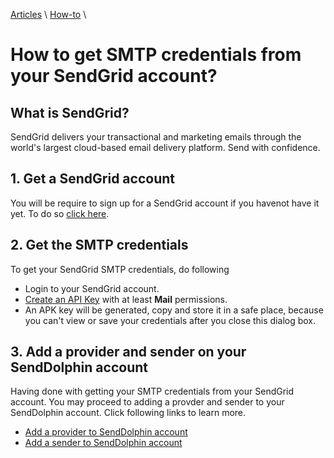 [Articles](../) \ [How-to](.) \

# How to get SMTP credentials from your SendGrid account?

## What is SendGrid?

SendGrid delivers your transactional and marketing emails through the world's largest cloud-based email delivery platform. Send with confidence.

## 1. Get a SendGrid account

You will be require to sign up for a SendGrid account if you havenot have it yet. To do so [click here](https://sendgrid.com).

## 2. Get the SMTP credentials

To get your SendGrid SMTP credentials, do following
* Login to your SendGrid account.
* [Create an API Key](https://app.sendgrid.com/settings/api_keys) with at least **Mail** permissions.
* An APK key will be generated, copy and store it in a safe place, because you can't view or save your credentials after you close this dialog box.

## 3. Add a provider and sender on your SendDolphin account

Having done with getting your SMTP credentials from your SendGrid account. You may proceed to adding a provder and sender to your SendDolphin account. Click following links to learn more.

* [Add a provider to SendDolphin account](./add-a-provider)
* [Add a sender to SendDolphin account](./add-a-sender)